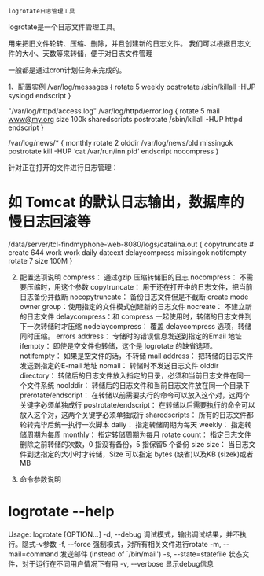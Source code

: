
	logrotate日志管理工具

logrotate是一个日志文件管理工具。

用来把旧文件轮转、压缩、删除，并且创建新的日志文件。
我们可以根据日志文件的大小、天数等来转储，便于对日志文件管理

一般都是通过cron计划任务来完成的。
	
1、配置实例
/var/log/messages {
	rotate 5
	weekly
	postrotate
		/sbin/killall -HUP syslogd
	endscript
}

"/var/log/httpd/access.log" /var/log/httpd/error.log {
	rotate 5
	mail www@my.org
	size 100k
	sharedscripts
	postrotate
		/sbin/killall -HUP httpd
	endscript
}

/var/log/news/* {
	monthly
	rotate 2
	olddir /var/log/news/old
	missingok
	postrotate
		kill -HUP ‘cat /var/run/inn.pid‘
	endscript
	nocompress
}

针对正在打开的文件进行日志管理：
# 如 Tomcat 的默认日志输出，数据库的慢日志回滚等
/data/server/tcl-findmyphone-web-8080/logs/catalina.out 
{
	copytruncate
	# create 644 work work
	daily
	dateext
	delaycompress
	missingok
	notifempty
	rotate 7
	size 100M
}




2. 配置选项说明
compress：			通过gzip 压缩转储旧的日志
nocompress：		不需要压缩时，用这个参数
copytruncate：		用于还在打开中的日志文件，把当前日志备份并截断
nocopytruncate：	备份日志文件但是不截断
create mode owner group：使用指定的文件模式创建新的日志文件
nocreate：	不建立新的日志文件
delaycompress：和 compress 一起使用时，转储的日志文件到下一次转储时才压缩
nodelaycompress：	覆盖 delaycompress 选项，转储同时压缩。
errors address：	专储时的错误信息发送到指定的Email 地址
ifempty：			即使是空文件也转储，这个是 logrotate 的缺省选项。
notifempty：		如果是空文件的话，不转储
mail address：		把转储的日志文件发送到指定的E-mail 地址
nomail：			转储时不发送日志文件
olddir directory：	转储后的日志文件放入指定的目录，必须和当前日志文件在同一个文件系统
noolddir：			转储后的日志文件和当前日志文件放在同一个目录下
prerotate/endscript：	在转储以前需要执行的命令可以放入这个对，这两个关键字必须单独成行
postrotate/endscript：	在转储以后需要执行的命令可以放入这个对，这两个关键字必须单独成行
sharedscripts：			所有的日志文件都轮转完毕后统一执行一次脚本
daily：			指定转储周期为每天
weekly：		指定转储周期为每周
monthly：		指定转储周期为每月
rotate count：	指定日志文件删除之前转储的次数，0 指没有备份，5 指保留5 个备份
size size：		当日志文件到达指定的大小时才转储，Size 可以指定 bytes (缺省)以及KB (sizek)或者MB

3. 命令参数说明
# logrotate --help
Usage: logrotate [OPTION...] <configfile>
  -d, --debug               调试模式，输出调试结果，并不执行。隐式-v参数
  -f, --force               强制模式，对所有相关文件进行rotate
  -m, --mail=command        发送邮件 (instead of `/bin/mail')
  -s, --state=statefile     状态文件，对于运行在不同用户情况下有用
  -v, --verbose             显示debug信息

